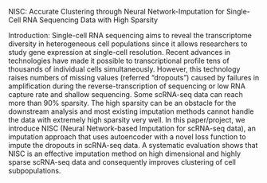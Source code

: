 NISC: Accurate Clustering through Neural Network-Imputation for Single-Cell RNA Sequencing Data with High Sparsity

Introduction: Single-cell RNA sequencing aims to reveal the transcriptome diversity in heterogeneous cell populations since it allows researchers to study gene expression at single-cell resolution. Recent advances in technologies have made it possible to transcriptional profile tens of thousands of individual cells simultaneously. However, this technology raises numbers of missing values (referred “dropouts”) caused by failures in amplification during the reverse-transcription of sequencing or low RNA capture rate and shallow sequencing. Some scRNA-seq data can reach more than 90\% sparsity. The high sparsity can be an obstacle for the downstream analysis and most existing imputation methods cannot handle the data with extremely high sparsity very well. In this paper/project, we introduce NISC (Neural Network-based Imputation for scRNA-seq data), an imputation approach that uses autoencoder with a novel loss function to impute the dropouts in scRNA-seq data. A systematic evaluation shows that NISC is an effective imputation method on high dimensional and highly sparse scRNA-seq data and consequently improves clustering of cell subpopulations.
